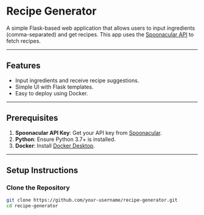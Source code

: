 # Recipe Generator

A simple Flask-based web application that allows users to input ingredients (comma-separated) and get recipes. This app uses the [Spoonacular API](https://spoonacular.com/food-api) to fetch recipes.

---

## Features
- Input ingredients and receive recipe suggestions.
- Simple UI with Flask templates.
- Easy to deploy using Docker.

---

## Prerequisites

1. **Spoonacular API Key**: Get your API key from [Spoonacular](https://spoonacular.com/food-api).
2. **Python**: Ensure Python 3.7+ is installed.
3. **Docker**: Install [Docker Desktop](https://www.docker.com/).

---

## Setup Instructions

### Clone the Repository
```bash
git clone https://github.com/your-username/recipe-generator.git
cd recipe-generator

